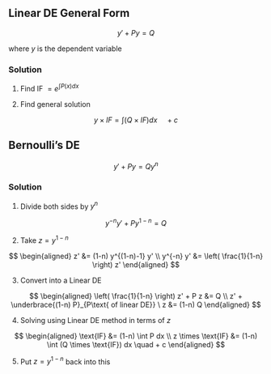 ## Linear DE General Form

$$
y' + P y = Q
$$

where $y$ is the dependent variable

### Solution

1. Find IF $= e^{\int P(x) dx}$

2. Find general solution

$$
y \times IF = \int \Big( Q \times IF \Big) dx \quad + c
$$

## Bernoulli’s DE

$$
y' + P y = Q y^n
$$

### Solution

1. Divide both sides by $y^n$

$$
y^{-n} y' + P y^{1-n} = Q
$$
   
2. Take $z = y^{1-n}$

$$
\begin{aligned}
z'
&= (1-n) y^{(1-n)-1} y' \\
y^{-n} y' &=
\left( \frac{1}{1-n} \right) z'
\end{aligned}
$$

3. Convert into a Linear DE

$$
\begin{aligned}
\left( \frac{1}{1-n} \right) z' + P z
&= Q \\
z' + \underbrace{(1-n) P}_{P\text{ of linear DE}} \ z
&= (1-n) Q
\end{aligned}
$$
   
4. Solving using Linear DE method in terms of $z$

$$
\begin{aligned}
\text{IF} &= (1-n) \int P dx \\
   z \times \text{IF} &= (1-n) \int (Q \times \text{IF}) dx \quad + c
\end{aligned}
$$
   
5. Put $z = y^{1-n}$ back into this

